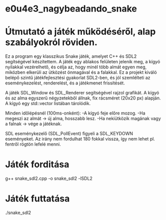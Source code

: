 # e0u4e3_nagybeadando_snake
# Útmutató a játék működéséről, alap szabályokról röviden.
Ez a program egy klasszikus Snake játék, amelyet C++ és SDL2 segítségével készítettem.
A játék egy ablakos felületen jelenik meg, a kígyó nyilakkal vezérelhető, és célja az, hogy minél több almát egyen meg, miközben elkerüli az ütközést önmagával és a falakkal.
Ez a projekt kiváló belépő szintű játékfejlesztési gyakorlat SDL2-ben, és jól szemlélteti az eseménykezelést, renderelést, és a játékmenet frissítését.

A játék SDL_Window és SDL_Renderer segítségével rajzol grafikát.
A kígyó és az alma egyszerű négyzetekből állnak, fix rácsméret (20x20 px) alapján.
A kígyó egy std::vector<Point> listában tárolódik.

Minden időlépésnél (100ms-onként):
  -A kígyó feje előre mozog.
  -Ha megeszi az almát → új alma, hosszabb lesz.
  -Ha nekiütközik magának vagy a falnak → vége a játéknak.

SDL eseménykezelő (SDL_PollEvent) figyeli a SDL_KEYDOWN eseményeket.
Az irány nem fordulhat 180 fokkal vissza, így nem lehet pl. fentről rögtön lefelé menni.

# Játék forditása
g++ snake_sdl2.cpp -o snake_sdl2 -lSDL2

# Játék futtatása
./snake_sdl2
